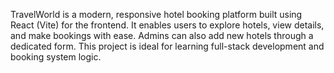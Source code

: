 TravelWorld is a modern, responsive hotel booking platform built using React (Vite) for the frontend. It enables users to explore hotels, view details, and make bookings with ease. Admins can also add new hotels through a dedicated form. This project is ideal for learning full-stack development and booking system logic.
